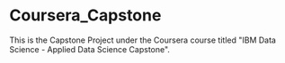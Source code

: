 # Coursera_Capstone
This is the Capstone Project under the Coursera course titled "IBM Data Science - Applied Data Science Capstone".





